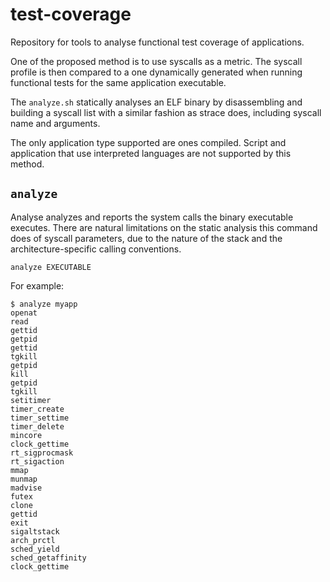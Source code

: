 # test-coverage

Repository for tools to analyse functional test coverage of applications.

One of the proposed method is to use syscalls as a metric. The syscall profile is then compared to a one dynamically generated when running functional tests for the same application executable.

The `analyze.sh` statically analyses an ELF binary by disassembling and building a syscall list with a similar fashion as strace does, including syscall name and arguments.

The only application type supported are ones compiled. Script and application that use interpreted languages are not supported by this method.

## `analyze`

Analyse analyzes and reports the system calls the binary executable executes.
There are natural limitations on the static analysis this command does of syscall parameters, due to the nature of the stack and the architecture-specific calling conventions.

```shell
analyze EXECUTABLE
```

For example:

```shell
$ analyze myapp
openat
read
gettid
getpid
gettid
tgkill
getpid
kill
getpid
tgkill
setitimer
timer_create
timer_settime
timer_delete
mincore
clock_gettime
rt_sigprocmask
rt_sigaction
mmap
munmap
madvise
futex
clone
gettid
exit
sigaltstack
arch_prctl
sched_yield
sched_getaffinity
clock_gettime
```
